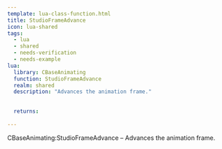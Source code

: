 ```yaml
---
template: lua-class-function.html
title: StudioFrameAdvance
icon: lua-shared
tags:
  - lua
  - shared
  - needs-verification
  - needs-example
lua:
  library: CBaseAnimating
  function: StudioFrameAdvance
  realm: shared
  description: "Advances the animation frame."
  
  
  returns:
    
---
```


<div class="lua__search__keywords">
CBaseAnimating:StudioFrameAdvance &#x2013; Advances the animation frame.
</div>
